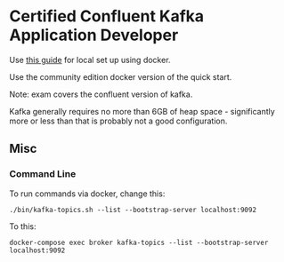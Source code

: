 # Certified Confluent Kafka Application Developer

Use [this guide](https://docs.confluent.io/platform/current/quickstart/ce-docker-quickstart.html) for local set up using docker.

Use the community edition docker version of the quick start.

Note: exam covers the confluent version of kafka.

Kafka generally requires no more than 6GB of heap space - significantly more or less than that is probably not a good configuration.

## Misc

### Command Line

To run commands via docker, change this:

```
./bin/kafka-topics.sh --list --bootstrap-server localhost:9092
```

To this:

```
docker-compose exec broker kafka-topics --list --bootstrap-server localhost:9092 
```